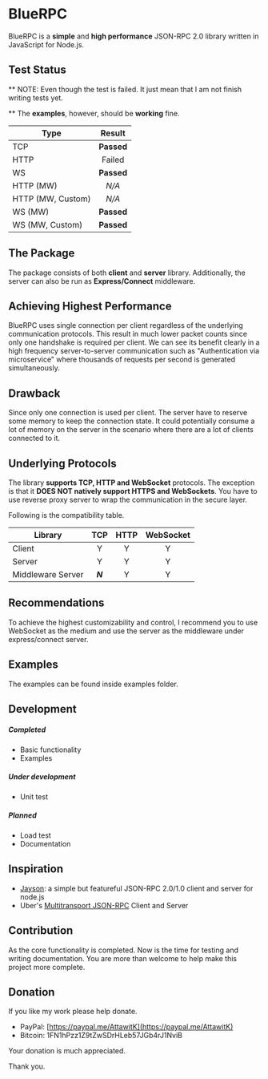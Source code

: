 # BlueRPC
BlueRPC is a **simple** and **high performance** JSON-RPC 2.0 library written in JavaScript for Node.js.

## Test Status

** NOTE: Even though the test is failed. It just mean that I am not finish writing tests yet.

** The **examples**, however, should be **working** fine.

|       Type        |     Result    |
| ----------------- |:-------------:|
| TCP               |   **Passed**  |
| HTTP              |     Failed    |
| WS                |   **Passed**  |
| HTTP (MW)         |     *N/A*     |
| HTTP (MW, Custom) |     *N/A*     |
| WS (MW)           |   **Passed**  |
| WS (MW, Custom)   |   **Passed**  |

## The Package
The package consists of both **client** and **server** library. Additionally, the server can also be run as **Express/Connect** middleware.

## Achieving Highest Performance
BlueRPC uses single connection per client regardless of the underlying communication protocols. This result in much lower packet counts since only one handshake is required per client. We can see its benefit clearly in a high frequency server-to-server communication such as "Authentication via microservice" where thousands of requests per second is generated simultaneously.

## Drawback
Since only one connection is used per client. The server have to reserve some memory to keep the connection state.
It could potentially consume a lot of memory on the server in the scenario where there are a lot of clients connected to it.

## Underlying Protocols
The library **supports TCP, HTTP and WebSocket** protocols. The exception is that it **DOES NOT natively support HTTPS and WebSockets**. You have to use reverse proxy server to wrap the communication in the secure layer.

Following is the compatibility table.

| Library           |  TCP  | HTTP| WebSocket |
| ----------------- |:-----:|:---:|:---------:|
| Client            |   Y   |  Y  |     Y     |
| Server            |   Y   |  Y  |     Y     |
| Middleware Server |***N***|  Y  |     Y     |

## Recommendations
To achieve the highest customizability and control, I recommend you to use WebSocket as the medium and use the server as the middleware under express/connect server.

## Examples
The examples can be found inside examples folder.

## Development
##### Completed
- Basic functionality
- Examples
##### Under development
- Unit test
##### Planned
- Load test
- Documentation

## Inspiration
- [Jayson](https://github.com/tedeh/jayson): a simple but featureful JSON-RPC 2.0/1.0 client and server for node.js
- Uber's [Multitransport JSON-RPC](https://github.com/uber/multitransport-jsonrpc) Client and Server

## Contribution
As the core functionality is completed. Now is the time for testing and writing documentation. You are more than welcome to help make this project more complete.

## Donation
If you like my work please help donate.
- PayPal: [https://paypal.me/AttawitK](https://paypal.me/AttawitK)
- Bitcoin: 1FN1hPzz1Z9tZwSDrHLeb57JGb4rJ1NviB

Your donation is much appreciated.

Thank you.